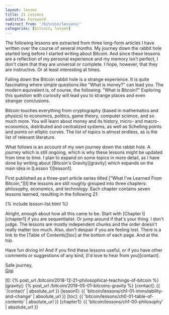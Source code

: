 ```yaml
---
layout: lesson
title: 21 Lessons
subtitle: Foreword
redirect_from: '/bitcoin/lessons/'
categories: [bitcoin, lesson]
---
```


The following lessons are extracted from three long-form articles I have written
over the course of several months. My journey down the rabbit hole started long
before I started writing about Bitcoin. And since these lessons are a reflection
of my personal experience and my memory isn't perfect, I don't claim that they
are universal or complete. I hope, however, that they are instructive. Or at
least interesting at times.

Falling down the Bitcoin rabbit hole is a strange experience. It is quite
fascinating where simple questions like "What is money?" can lead you. The
modern equivalent is, of course, the following: "What is Bitcoin?" Exploring
this question with curiosity will lead you to strange places and even stranger
conclusions.

Bitcoin touches everything from cryptography (based in mathematics and physics)
to economics, politics, game theory, computer science, and so much more. You
will learn about money and its history, micro- and macro-economics, distributed
and centralized systems, as well as Schelling points and points on elliptic
curves. The list of topics is almost endless, as is the list of relevant
literature.

What follows is an account of my own journey down the rabbit hole. A journey
which is still ongoing, which is why these lessons might be updated from time to
time. I plan to expand on some topics in more detail, as I have done by writing
about [Bitcoin's Gravity][gravity] which expands on the main idea in [Lesson
1][lesson1].

First published as a three-part article series titled [“What I’ve Learned From
Bitcoin,”][I] the lessons are still roughly grouped into three chapters:
philosophy, economics, and technology. Each chapter contains seven lessons
learned, resulting in the following 21:

{% include lesson-list.html %}

Alright, enough about how all this came to be. Start with [Chapter I][chapter1]
if you are sequentialist. Or jump around if that's your thing. I don't judge.
The lessons are mostly independent chunks and the order doesn't really matter
too much. Also, don't despair if you are feeling lost. There is a link to the
[Table of Contents][toc] at the bottom of each page. And at the top.

Have fun diving in! And if you find these lessons useful, or if you have other
comments or suggestions of any kind, [I'd love to hear from you][contact].

Safe journey,<br/>
[Gigi][dergigi]

<!-- Internal -->
[I]: {% post_url /bitcoin/2018-12-21-philosophical-teachings-of-bitcoin %}
[gravity]: {% post_url /bitcoin/2019-05-01-bitcoins-gravity %}
[contact]: {{ '/contact' | absolute_url }}
[lesson1]: {{ 'bitcoin/lessons/ch1-01-immutability-and-change' | absolute_url }}
[toc]: {{ 'bitcoin/lessons/ch0-01-table-of-contents' | absolute_url }}
[chapter1]: {{ 'bitcoin/lessons/ch1-00-philosophy' | absolute_url }}

<!-- Twitter -->
[dergigi]: https://twitter.com/dergigi
